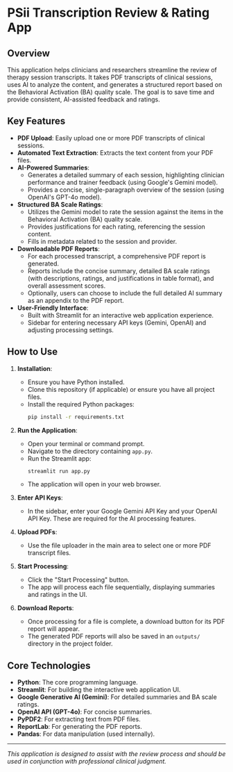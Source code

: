# PSii Transcription Review & Rating App

## Overview

This application helps clinicians and researchers streamline the review of therapy session transcripts. It takes PDF transcripts of clinical sessions, uses AI to analyze the content, and generates a structured report based on the Behavioral Activation (BA) quality scale. The goal is to save time and provide consistent, AI-assisted feedback and ratings.

## Key Features

*   **PDF Upload**: Easily upload one or more PDF transcripts of clinical sessions.
*   **Automated Text Extraction**: Extracts the text content from your PDF files.
*   **AI-Powered Summaries**:
    *   Generates a detailed summary of each session, highlighting clinician performance and trainer feedback (using Google's Gemini model).
    *   Provides a concise, single-paragraph overview of the session (using OpenAI's GPT-4o model).
*   **Structured BA Scale Ratings**:
    *   Utilizes the Gemini model to rate the session against the items in the Behavioral Activation (BA) quality scale.
    *   Provides justifications for each rating, referencing the session content.
    *   Fills in metadata related to the session and provider.
*   **Downloadable PDF Reports**:
    *   For each processed transcript, a comprehensive PDF report is generated.
    *   Reports include the concise summary, detailed BA scale ratings (with descriptions, ratings, and justifications in table format), and overall assessment scores.
    *   Optionally, users can choose to include the full detailed AI summary as an appendix to the PDF report.
*   **User-Friendly Interface**:
    *   Built with Streamlit for an interactive web application experience.
    *   Sidebar for entering necessary API keys (Gemini, OpenAI) and adjusting processing settings.

## How to Use

1.  **Installation**:
    *   Ensure you have Python installed.
    *   Clone this repository (if applicable) or ensure you have all project files.
    *   Install the required Python packages:
        ```bash
        pip install -r requirements.txt
        ```

2.  **Run the Application**:
    *   Open your terminal or command prompt.
    *   Navigate to the directory containing `app.py`.
    *   Run the Streamlit app:
        ```bash
        streamlit run app.py
        ```
    *   The application will open in your web browser.

3.  **Enter API Keys**:
    *   In the sidebar, enter your Google Gemini API Key and your OpenAI API Key. These are required for the AI processing features.

4.  **Upload PDFs**:
    *   Use the file uploader in the main area to select one or more PDF transcript files.

5.  **Start Processing**:
    *   Click the "Start Processing" button.
    *   The app will process each file sequentially, displaying summaries and ratings in the UI.

6.  **Download Reports**:
    *   Once processing for a file is complete, a download button for its PDF report will appear.
    *   The generated PDF reports will also be saved in an `outputs/` directory in the project folder.

## Core Technologies

*   **Python**: The core programming language.
*   **Streamlit**: For building the interactive web application UI.
*   **Google Generative AI (Gemini)**: For detailed summaries and BA scale ratings.
*   **OpenAI API (GPT-4o)**: For concise summaries.
*   **PyPDF2**: For extracting text from PDF files.
*   **ReportLab**: For generating the PDF reports.
*   **Pandas**: For data manipulation (used internally).

---
*This application is designed to assist with the review process and should be used in conjunction with professional clinical judgment.* 
